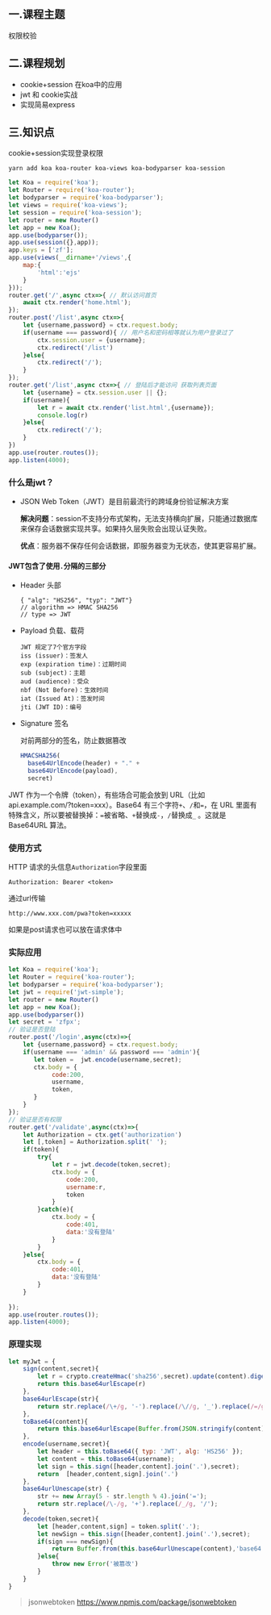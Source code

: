 ## 一.课程主题

权限校验

## 二.课程规划

- cookie+session 在koa中的应用
- jwt 和 cookie实战
- 实现简易express

## 三.知识点

cookie+session实现登录权限

```shell
yarn add koa koa-router koa-views koa-bodyparser koa-session
```

```javascript
let Koa = require('koa');
let Router = require('koa-router');
let bodyparser = require('koa-bodyparser');
let views = require('koa-views');
let session = require('koa-session');
let router = new Router()
let app = new Koa();
app.use(bodyparser());
app.use(session({},app));
app.keys = ['zf'];
app.use(views(__dirname+'/views',{
    map:{
        'html':'ejs'
    }
}));
router.get('/',async ctx=>{ // 默认访问首页
    await ctx.render('home.html');
});
router.post('/list',async ctx=>{
    let {username,password} = ctx.request.body;
    if(username === password){ // 用户名和密码相等就认为用户登录过了
        ctx.session.user = {username};
        ctx.redirect('/list')
    }else{
        ctx.redirect('/');
    }
});
router.get('/list',async ctx=>{ // 登陆后才能访问 获取列表页面
    let {username} = ctx.session.user || {};
    if(username){
        let r = await ctx.render('list.html',{username});
        console.log(r)
    }else{
        ctx.redirect('/');
    }
})
app.use(router.routes());
app.listen(4000);
```

### 什么是jwt？

- JSON Web Token（JWT）是目前最流行的跨域身份验证解决方案

  **解决问题**：session不支持分布式架构，无法支持横向扩展，只能通过数据库来保存会话数据实现共享。如果持久层失败会出现认证失败。

  **优点**：服务器不保存任何会话数据，即服务器变为无状态，使其更容易扩展。

#### JWT包含了使用`.`分隔的三部分

- Header 头部 

  ```
  { "alg": "HS256", "typ": "JWT"}   
  // algorithm => HMAC SHA256
  // type => JWT
  ```

- Payload 负载、载荷

  ```
  JWT 规定了7个官方字段
  iss (issuer)：签发人
  exp (expiration time)：过期时间
  sub (subject)：主题
  aud (audience)：受众
  nbf (Not Before)：生效时间
  iat (Issued At)：签发时间
  jti (JWT ID)：编号
  ```

- Signature 签名

  对前两部分的签名，防止数据篡改

  ```javascript
  HMACSHA256(
    base64UrlEncode(header) + "." +
    base64UrlEncode(payload),
    secret)
  ```

JWT 作为一个令牌（token），有些场合可能会放到 URL（比如 api.example.com/?token=xxx）。Base64 有三个字符`+`、`/`和`=`，在 URL 里面有特殊含义，所以要被替换掉：`=`被省略、`+`替换成`-`，`/`替换成`_` 。这就是 Base64URL 算法。

### 使用方式

HTTP 请求的头信息`Authorization`字段里面

```
Authorization: Bearer <token>
```

通过url传输

```
http://www.xxx.com/pwa?token=xxxxx
```

如果是post请求也可以放在请求体中

### 实际应用

```javascript
let Koa = require('koa');
let Router = require('koa-router');
let bodyparser = require('koa-bodyparser');
let jwt = require('jwt-simple');
let router = new Router()
let app = new Koa();
app.use(bodyparser())
let secret = 'zfpx';
// 验证是否登陆
router.post('/login',async(ctx)=>{ 
    let {username,password} = ctx.request.body;
    if(username === 'admin' && password === 'admin'){
       let token =  jwt.encode(username,secret);
       ctx.body = {
            code:200,
            username,
            token,
       }
    }
});
// 验证是否有权限
router.get('/validate',async(ctx)=>{ 
    let Authorization = ctx.get('authorization')
    let [,token] = Authorization.split(' ');
    if(token){
        try{
            let r = jwt.decode(token,secret);
            ctx.body = {
                code:200,
                username:r,
                token
            }
        }catch(e){
            ctx.body = {
                code:401,
                data:'没有登陆'
            }
        }
    }else{
        ctx.body = {
            code:401,
            data:'没有登陆'
        }
    }
  
});
app.use(router.routes());
app.listen(4000);
```

### 原理实现

```javascript
let myJwt = {
    sign(content,secret){
        let r = crypto.createHmac('sha256',secret).update(content).digest('base64');
        return this.base64urlEscape(r)
    },
    base64urlEscape(str){
        return str.replace(/\+/g, '-').replace(/\//g, '_').replace(/=/g, '');
    },
    toBase64(content){
        return this.base64urlEscape(Buffer.from(JSON.stringify(content)).toString('base64'))
    },
    encode(username,secret){
        let header = this.toBase64({ typ: 'JWT', alg: 'HS256' });
        let content = this.toBase64(username);
        let sign = this.sign([header,content].join('.'),secret);
        return  [header,content,sign].join('.')
    },
    base64urlUnescape(str) {
        str += new Array(5 - str.length % 4).join('=');
        return str.replace(/\-/g, '+').replace(/_/g, '/');
    },
    decode(token,secret){
        let [header,content,sign] = token.split('.');
        let newSign = this.sign([header,content].join('.'),secret);
        if(sign === newSign){
            return Buffer.from(this.base64urlUnescape(content),'base64').toString();
        }else{
            throw new Error('被篡改')
        }
    }
}
```

> jsonwebtoken  https://www.npmjs.com/package/jsonwebtoken
